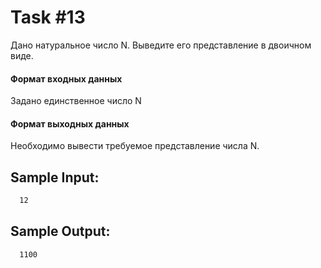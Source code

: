 # Task #13
Дано натуральное число N. Выведите его представление в двоичном виде.

#### Формат входных данных
Задано единственное число N

#### Формат выходных данных
Необходимо вывести требуемое представление числа N.

## Sample Input:
```bash
  12
```

## Sample Output:

```bash
  1100
```